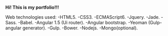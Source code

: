 **Hi! This is my portfolio!!!**

Web technologies used:
-HTML5.
-CSS3.
-ECMAScript6.
-Jquery.
-Jade.
-Sass.
-Babel.
-Angular 1.5 (Ui router).
-Angular bootstrap.
-Yeoman (Gulp-angular generator).
-Gulp.
-Bower.
-Nodejs.
-Mongo(optional).
